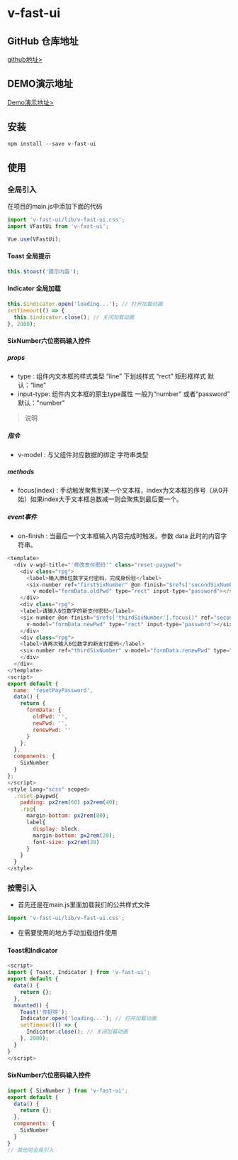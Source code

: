 # v-fast-ui

## GitHub 仓库地址
[github地址>][github]

## DEMO演示地址
[Demo演示地址>][demo]

## 安装
~~~javascript
npm install --save v-fast-ui
~~~

## 使用
### 全局引入
在项目的main.js中添加下面的代码
~~~javascript
import 'v-fast-ui/lib/v-fast-ui.css';
import VFastUi from 'v-fast-ui';

Vue.use(VFastUi);
~~~
#### Toast 全局提示
~~~javascript
this.$toast('提示内容');
~~~
#### Indicator 全局加载
~~~javascript
this.$indicator.open('loading...'); // 打开加载动画
setTimeout(() => {
  this.$indicator.close(); // 关闭加载动画
}, 2000);
~~~
#### SixNumber六位密码输入控件
##### props
- type : 组件内文本框的样式类型 “line” 下划线样式 “rect” 矩形框样式 默认：“line”
- input-type: 组件内文本框的原生type属性 一般为“number” 或者“password” 默认："number"
> 说明

##### 指令
- v-model : 与父组件对应数据的绑定 字符串类型

##### methods

- focus(index) : 手动触发聚焦到某一个文本框，index为文本框的序号（从0开始）如果index大于文本框总数减一则会聚焦到最后要一个。

##### event事件

- on-finish : 当最后一个文本框输入内容完成时触发。参数 data 此时的内容字符串。
~~~javascript
<template>
  <div v-wqd-title="'修改支付密码'" class="reset-paypwd">
    <div class="rpg">
      <label>输入原6位数字支付密码，完成身份验</label>
      <six-number ref="firstSixNumber" @on-finish="$refs['secondSixNumber'].focus()" 
        v-model="formData.oldPwd" type="rect" input-type="password"></six-number>
    </div>
    <div class="rpg">
    <label>请输入6位数字的新支付密码</label>
    <six-number @on-finish="$refs['thirdSixNumber'].focus()" ref="secondSixNumber" 
      v-model="formData.newPwd" type="rect" input-type="password"></six-number>
    </div>
    <div class="rpg">
    <label>请再次输入6位数字的新支付密码</label>
    <six-number ref="thirdSixNumber" v-model="formData.renewPwd" type="rect" input-type="password"></six-number>
    </div>
  </div>
</template>
<script>
export default {
  name: 'resetPayPassword',
  data() {
    return {
      formData: {
        oldPwd: '',
        newPwd: '',
        renewPwd: ''
      }
    };
  },
  components: {
    SixNumber
  }
};
</script>
<style lang="scss" scoped>
  .reset-paypwd{
    padding: px2rem(60) px2rem(40);
    .rpg{
      margin-bottom: px2rem(80);
      label{
        display: block;
        margin-bottom: px2rem(20);
        font-size: px2rem(28)
      }
    }
  }
</style>
~~~
### 按需引入
- 首先还是在main.js里面加载我们的公共样式文件
~~~javascript
import 'v-fast-ui/lib/v-fast-ui.css';
~~~
- 在需要使用的地方手动加载组件使用
  
#### Toast和Indicator
~~~javascript
<script>
import { Toast, Indicator } from 'v-fast-ui';
export default {
  data() {
    return {};
  },
  mounted() {
    Toast('你好呀');
    Indicator.open('loading...'); // 打开加载动画
    setTimeout(() => {
      Indicator.close(); // 关闭加载动画
    }, 2000);
  }
}
</script>
~~~
#### SixNumber六位密码输入控件
~~~javascript
import { SixNumber } from 'v-fast-ui';
export default {
  data() {
    return {};
  },
  components: {
    SixNumber
  }
}
// 其他同全局引入
~~~

[github]: https://github.com/MarvenGong/v-fast-ui "Github"
[demo]: https://marvengong.github.io/v-fast-ui/dist/index.html "Demo演示地址"
